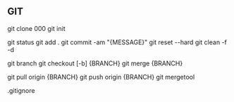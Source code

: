 ﻿## GIT ##

git clone 000
git init

git status
git add .
git commit -am "{MESSAGE}"
git reset --hard
git clean -f -d

git branch
git checkout [-b] {BRANCH}
git merge {BRANCH}

git pull origin {BRANCH}
git push origin {BRANCH}
git mergetool


.gitignore